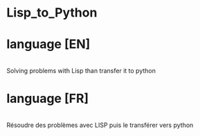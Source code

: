 # Lisp_to_Python
<h1>  language [EN]  </h1> </br>
Solving problems  with Lisp than transfer it to  python </br>
<h1> language [FR] </h1> </br>
Résoudre des problèmes avec LISP puis le transférer vers python</br>
